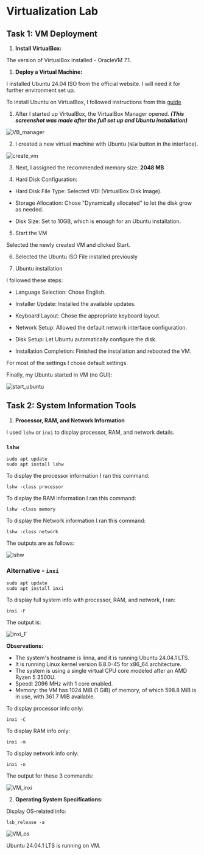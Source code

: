 # Virtualization Lab

## Task 1: VM Deployment

1. **Install VirtualBox:**

The version of VirtualBox installed - OracleVM 7.1.

1. **Deploy a Virtual Machine:**

I installed Ubuntu 24.04 ISO from the official website. I will need it for further environment set up. 

To install Ubuntu on VirtualBox, I followed instructions from this [guide](https://hibbard.eu/install-ubuntu-virtual-box/)

1. After I started up VirtualBox, the VirtualBox Manager opened. ***(This screenshot was made after the full set up and Ubuntu installation)***

![VB_manager](images/VB_manager.png)

2. I created a new virtual machine with Ubuntu (`NEW` button in the interface). 

![create_vm](images/create_vm.png)

3. Next, I assigned the recommended memory size: **2048 MB** 

4. Hard Disk Configuration:

- Hard Disk File Type: Selected VDI (VirtualBox Disk Image).

- Storage Allocation: Chose "Dynamically allocated" to let the disk grow as needed.

- Disk Size: Set to 10GB, which is enough for an Ubuntu installation.


5. Start the VM   

Selected the newly created VM and clicked Start.

6. Selected the Ubuntu ISO File installed previously


7. Ubuntu installation
   
I followed these steps:

- Language Selection: Chose English.
  
- Installer Update: Installed the available updates.
  
- Keyboard Layout: Chose the appropriate keyboard layout.
  
- Network Setup: Allowed the default network interface configuration.
  
- Disk Setup: Let Ubuntu automatically configure the disk.

- Installation Completion: Finished the installation and rebooted the VM.

For most of the settings I chose default settings. 

Finally, my Ubuntu started in VM (no GUI):

![start_ubuntu](images/start_ubuntu.jpg)

## Task 2: System Information Tools

1. **Processor, RAM, and Network Information**

I used `lshw` or `inxi` to display processor, RAM, and network details.

### `lshw`

```
sudo apt update
sudo apt install lshw
```

To display the processor information I ran this command:

```
lshw -class processor
```

To display the RAM information I ran this command:

```
lshw -class memory
```

To display the Network information I ran this command:

```
lshw -class network
```

The outputs are as follows:

![lshw](images/VM_lshw.png)


### Alternative - `inxi` 

```
sudo apt update
sudo apt install inxi
```

To display full system info with processor, RAM, and network, I ran: 

```
inxi -F
```
The output is:

![inxi_F](images/VM_inxi_F.png)

**Observations:**

- The system's hostname is linna, and it is running Ubuntu 24.04.1 LTS.
- It is running Linux kernel version 6.8.0-45 for x86_64 architecture.
- The system is using a single virtual CPU core modeled after an AMD Ryzen 5 3500U.
- Speed: 2096 MHz with 1 core enabled.
- Memory: the VM has 1024 MiB (1 GiB) of memory, of which 598.8 MiB is in use, with 361.7 MiB available.

To display processor info only:

```
inxi -C
```

To display RAM info only:
```
inxi -m
```

To display network info only:
```
inxi -n
```

The output for these 3 commands:

![VM_inxi](images/VM_inxi.png)

2. **Operating System Specifications:**

Display OS-related info:

```
lsb_release -a
```

![VM_os](images/VM_os.png)
 
Ubuntu 24.04.1 LTS is running on VM.